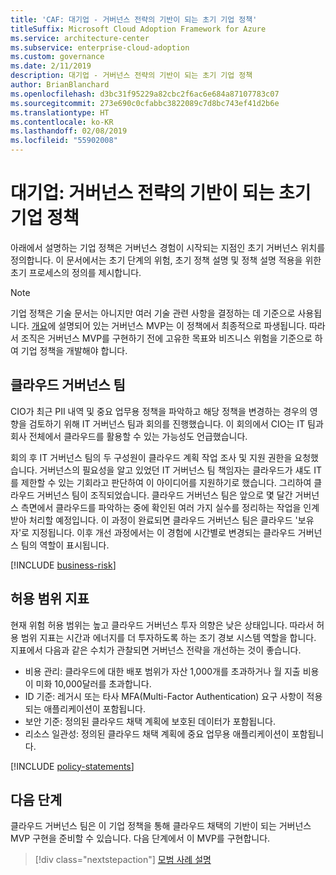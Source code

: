 ```yaml
---
title: 'CAF: 대기업 - 거버넌스 전략의 기반이 되는 초기 기업 정책'
titleSuffix: Microsoft Cloud Adoption Framework for Azure
ms.service: architecture-center
ms.subservice: enterprise-cloud-adoption
ms.custom: governance
ms.date: 2/11/2019
description: 대기업 - 거버넌스 전략의 기반이 되는 초기 기업 정책
author: BrianBlanchard
ms.openlocfilehash: d3bc31f95229a82cbc2f6ac6e684a87107783c07
ms.sourcegitcommit: 273e690c0cfabbc3822089c7d8bc743ef41d2b6e
ms.translationtype: HT
ms.contentlocale: ko-KR
ms.lasthandoff: 02/08/2019
ms.locfileid: "55902008"
---
```

# <a name="large-enterprise-initial-corporate-policy-behind-the-governance-strategy"></a>대기업: 거버넌스 전략의 기반이 되는 초기 기업 정책

아래에서 설명하는 기업 정책은 거버넌스 경험이 시작되는 지점인 초기 거버넌스 위치를 정의합니다. 이 문서에서는 초기 단계의 위험, 초기 정책 설명 및 정책 설명 적용을 위한 초기 프로세스의 정의를 제시합니다.

> [!NOTE]
>기업 정책은 기술 문서는 아니지만 여러 기술 관련 사항을 결정하는 데 기준으로 사용됩니다. [개요](./overview.md)에 설명되어 있는 거버넌스 MVP는 이 정책에서 최종적으로 파생됩니다. 따라서 조직은 거버넌스 MVP를 구현하기 전에 고유한 목표와 비즈니스 위험을 기준으로 하여 기업 정책을 개발해야 합니다.

## <a name="cloud-governance-team"></a>클라우드 거버넌스 팀

CIO가 최근 PII 내역 및 중요 업무용 정책을 파악하고 해당 정책을 변경하는 경우의 영향을 검토하기 위해 IT 거버넌스 팀과 회의를 진행했습니다. 이 회의에서 CIO는 IT 팀과 회사 전체에서 클라우드를 활용할 수 있는 가능성도 언급했습니다.

회의 후 IT 거버넌스 팀의 두 구성원이 클라우드 계획 작업 조사 및 지원 권한을 요청했습니다. 거버넌스의 필요성을 알고 있었던 IT 거버넌스 팀 책임자는 클라우드가 섀도 IT를 제한할 수 있는 기회라고 판단하여 이 아이디어를 지원하기로 했습니다. 그리하여 클라우드 거버넌스 팀이 조직되었습니다. 클라우드 거버넌스 팀은 앞으로 몇 달간 거버넌스 측면에서 클라우드를 파악하는 중에 확인된 여러 가지 실수를 정리하는 작업을 인계받아 처리할 예정입니다. 이 과정이 완료되면 클라우드 거버넌스 팀은 클라우드 '보유자'로 지정됩니다. 이후 개선 과정에서는 이 경험에 시간별로 변경되는 클라우드 거버넌스 팀의 역할이 표시됩니다.

[!INCLUDE [business-risk](../../../../../includes/cloud-adoption/governance/business-risks.md)]

## <a name="tolerance-indicators"></a>허용 범위 지표

현재 위험 허용 범위는 높고 클라우드 거버넌스 투자 의향은 낮은 상태입니다. 따라서 허용 범위 지표는 시간과 에너지를 더 투자하도록 하는 조기 경보 시스템 역할을 합니다. 지표에서 다음과 같은 수치가 관찰되면 거버넌스 전략을 개선하는 것이 좋습니다.

- 비용 관리: 클라우드에 대한 배포 범위가 자산 1,000개를 초과하거나 월 지출 비용이 미화 10,000달러를 초과합니다.
- ID 기준: 레거시 또는 타사 MFA(Multi-Factor Authentication) 요구 사항이 적용되는 애플리케이션이 포함됩니다.
- 보안 기준: 정의된 클라우드 채택 계획에 보호된 데이터가 포함됩니다.
- 리소스 일관성: 정의된 클라우드 채택 계획에 중요 업무용 애플리케이션이 포함됩니다.

[!INCLUDE [policy-statements](../../../../../includes/cloud-adoption/governance/policy-statements.md)]

## <a name="next-steps"></a>다음 단계

클라우드 거버넌스 팀은 이 기업 정책을 통해 클라우드 채택의 기반이 되는 거버넌스 MVP 구현을 준비할 수 있습니다. 다음 단계에서 이 MVP를 구현합니다.

> [!div class="nextstepaction"]
> [모범 사례 설명](./best-practice-explained.md)